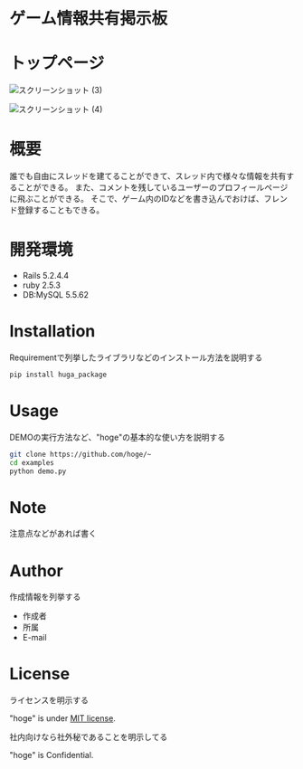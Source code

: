 # ゲーム情報共有掲示板


# トップページ

![スクリーンショット (3)](https://user-images.githubusercontent.com/71966900/112476717-8a128a80-8db5-11eb-8e6c-835a5fdcb12a.png)



![スクリーンショット (4)](https://user-images.githubusercontent.com/71966900/112476544-5afc1900-8db5-11eb-94bd-060467d6d72b.png)


# 概要

誰でも自由にスレッドを建てることができて、スレッド内で様々な情報を共有することができる。
また、コメントを残しているユーザーのプロフィールページに飛ぶことができる。
そこで、ゲーム内のIDなどを書き込んでおけば、フレンド登録することもできる。

# 開発環境

* Rails 5.2.4.4
* ruby 2.5.3
* DB:MySQL 5.5.62

# Installation

Requirementで列挙したライブラリなどのインストール方法を説明する

```bash
pip install huga_package
```

# Usage

DEMOの実行方法など、"hoge"の基本的な使い方を説明する

```bash
git clone https://github.com/hoge/~
cd examples
python demo.py
```

# Note

注意点などがあれば書く

# Author

作成情報を列挙する

* 作成者
* 所属
* E-mail

# License
ライセンスを明示する

"hoge" is under [MIT license](https://en.wikipedia.org/wiki/MIT_License).

社内向けなら社外秘であることを明示してる

"hoge" is Confidential.
